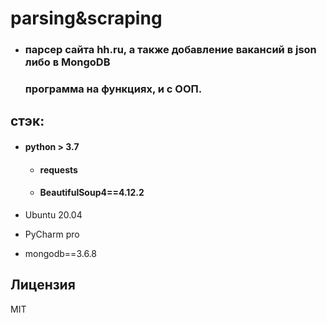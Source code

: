 # parsing&scraping
- ### парсер сайта hh.ru, а также добавление вакансий в json либо в MongoDB
  ### программа на функциях, и с ООП.

## стэк:
- #### python > 3.7
     - #### requests
     - #### BeautifulSoup4==4.12.2

- Ubuntu 20.04
- PyCharm pro
-  mongodb==3.6.8

## Лицензия

MIT


<style>
  br {
    line-height: 10px;
  }
</style>

